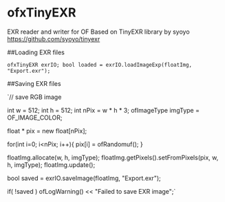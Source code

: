 # ofxTinyEXR
EXR reader and writer for OF
Based on TinyEXR library by syoyo https://github.com/syoyo/tinyexr

##Loading EXR files

`ofxTinyEXR exrIO;
bool loaded = exrIO.loadImageExp(floatImg, "Export.exr");`

##Saving EXR files

`// save RGB image
    
int w = 512;
int h = 512;
int nPix = w * h * 3; 
ofImageType imgType = OF_IMAGE_COLOR; 
    
float * pix = new float[nPix];
    
for(int i=0; i<nPix; i++){
    pix[i] = ofRandomuf();
}
    
floatImg.allocate(w, h, imgType);
floatImg.getPixels().setFromPixels(pix, w, h, imgType);
floatImg.update();
    
bool saved = exrIO.saveImage(floatImg, "Export.exr");
    
if( !saved ) ofLogWarning() << "Failed to save EXR image";`

